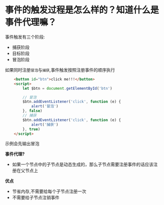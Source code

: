 # 事件的触发过程是怎么样的？知道什么是事件代理嘛？

事件触发有三个阶段:
* 捕获阶段
* 目标阶段
* 冒泡阶段

如果同时注册``冒泡``与``捕获``,事件触发按照注册事件的顺序执行
```html
    <button id="btn">click me!!!</button>
    <script>
        let $btn = document.getElementById('btn')

        // 冒泡
        $btn.addEventListener('click', function (e) {
            alert('冒泡')
        }, false)
        // 捕获
        $btn.addEventListener('click', function (e) {
            alert('捕获')
        }, true)
    </script>
```
示例会先输出冒泡

**事件代理?**
* 如果一个节点中的子节点是动态生成的，那么子节点需要注册事件的话应该注册在父节点上

**优点**
* 节省内存,不需要给每个子节点注册一次
* 不需要给子节点注销事件

<tongji/>
